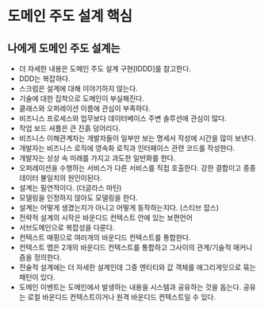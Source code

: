 # 도메인 주도 설계 핵심

## 나에게 도메인 주도 설계는

- 더 자세한 내용은 도메인 주도 설계 구현[IDDD]를 참고한다.
- DDD는 복잡하다.
- 스크럼은 설계에 대해 이야기하지 않는다.
- 기술에 대한 집착으로 도메인이 부실해진다.
- 클래스와 오퍼레이션 이름에 관심이 부족하다.
- 비즈니스 프로세스와 업무보다 데이터베이스 주변 솔루션에 관심이 많다.
- 작업 보드 셔플은 큰 진흙 덩어리다.
- 비즈니스 이해관계자는 개발자들이 일부만 보는 명세서 작성에 시간을 많이 보낸다.
- 개발자는 비즈니스 로직에 영속화 로직과 인터페이스 관련 코드를 작성한다.
- 개발자는 상상 속 미래를 가지고 과도한 일반화를 한다.
- 오퍼레이션을 수행하는 서비스가 다른 서비스를 직접 호출한다. 강한 결합이고 종종 데이터 불일치의 원인이된다.
- 설계는 필연적이다. (더글라스 마틴)
- 모델링을 인정하지 않아도 모델링을 한다.
- 설계는 어떻게 생겼는지가 아니고 어떻게 동작하는지다. (스티브 잡스)
- 전략적 설계의 시작은 바운디드 컨텍스트 안에 있는 보편언어
- 서브도메인으로 복잡성을 다룬다.
- 컨텍스트 매핑으로 여러개의 바운디드 컨텍스트를 통합한다.
- 컨텍스트 맵은 2개의 바운디드 컨텍스트를 통합하고 그사이의 관계/기술적 매커니즘을 정의한다.
- 전술적 설계에는 더 자세한 설계인데 그중 엔티티와 값 객체를 애그리게잇으로 묶는 패턴이 있다.
- 도메인 이벤트는 도메인에서 발생하는 내용을 시스템과 공유하는 것을 돕는다. 공유는 로컬 바운디드 컨텍스트이거나 원격 바운디드 컨텍스트일 수 있다.

